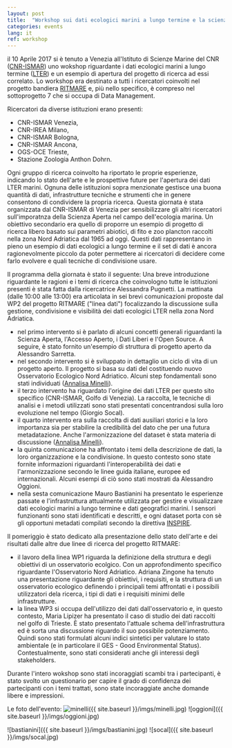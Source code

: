 ```yaml
---
layout: post
title:  "Workshop sui dati ecologici marini a lungo termine e la scienza aperta a Venezia (CNR-ISMAR)"
categories: events
lang: it
ref: workshop
---
```


il 10 Aprile 2017 si è tenuto a Venezia all'Istituto di Scienze Marine del CNR ([CNR-ISMAR][cnr-ismar]) uno wokshop riguardante i dati
ecologici marini a lungo termine ([LTER][lter-italy]) e un esempio di apertura del progetto di ricerca ad essi correlato.
Lo workshop era destinato a tutti i ricercatori coinvolti nel progetto bandiera [RITMARE][ritmare] e, più nello specifico, è 
compreso nel sottoprogetto 7 che si occupa di Data Management.

Ricercatori da diverse istituzioni erano presenti:
* CNR-ISMAR Venezia,
* CNR-IREA Milano,
* CNR-ISMAR Bologna,
* CNR-ISMAR Ancona,
* OGS-OCE Trieste,
* Stazione Zoologia Anthon Dohrn.

Ogni gruppo di ricerca coinvolto ha riportato le proprie esperienze, indicando lo stato dell'arte e le prospettive future
per l'apertura dei dati LTER marini.
Ognuna delle istituzioni sopra menzionate gestisce una buona quantità di dati, infrastrutture tecniche e strumenti che in genere consentono
di condividere la propria ricerca. Questa giornata è stata organizzata dal CNR-ISMAR di Venezia per sensibilizzare gli altri ricercatori
sull'imporatnza della Scienza Aperta nel campo dell'ecologia marina.
Un obiettivo secondario era quello di proporre un esempio di progetto di ricerca libero basato sui parametri abiotici, di fito e zoo
plancton raccolti nella zona Nord Adriatica dal 1965 ad oggi. Questi dati rappresentano in pieno un esempio di dati ecologici a lungo
termine e il set di dati è ancora ragionevolmente piccolo da poter permettere ai ricercatori di decidere come farlo evolvere e quali
tecniche di condivisione usare.

Il programma della giornata è stato il seguente:
Una breve introduzione riguardante le ragioni e i temi di ricerca che coinvologno tutte le istituzioni presenti è stata fatta dalla
ricercatrice Alessandra Pugnetti.
La mattinata (dalle 10:00 alle 13:00) era articolata in sei brevi comunicazioni proposte dal WP2 del progetto RITMARE ("linea dati")
focalizzando la discussione sulla gestione, condivisione e visibilità dei dati ecologici LTER nella zona Nord Adriatica.
* nel primo intervento si è parlato di alcuni concetti generali riguardanti la Scienza Aperta, l'Accesso Aperto, i Dati Liberi
e l'Open Source. A seguire, è stato fornito un'esempio di struttura di progetto aperto da Alessandro Sarretta.
* nel secondo intervento si è sviluppato in dettaglio un ciclo di vita di un progetto aperto. Il progetto si basa su dati
del costituendo nuovo Osservatorio Ecologico Nord Adriatico. Alcuni step fondamentali sono stati individuati ([Annalisa Minelli][Minelli]).
* il terzo intervento ha riguardato l'origine dei dati LTER per questo sito specifico (CNR-ISMAR, Golfo di Venezia). La raccolta,
le tecniche di analisi e i metodi utilizzati sono stati presentati concentrandosi sulla loro evoluzione nel tempo (Giorgio Socal).
* il quarto intervento era sulla raccolta di dati ausiliari storici e la loro importanza sia per stabilire la credibilità del dato che per
una futura metadatazione. Anche l'armonizzazione del dataset è stata materia di discussione ([Annalisa Minelli][Minelli2]).
* la quinta comunicazione ha affrontato i temi della descrizione de dati, la loro organizzazione e la condivisione. 
In questo contesto sono state fornite informazioni riguardanti l'interoperabilità  dei dati e l'armonizzazione secondo le linee
guida italiane, europee ed internazionali. Alcuni esempi di ciò sono stati mostrati da Alessandro Oggioni.
* nella sesta comunicazione Mauro Bastianini ha presentato le esperienze passate e l'infrastruttura attualmente utilizzata per
gestire e visualizzare dati ecologici marini a lungo termine e dati geografici marini. I sensori funzionanti sono stati identificati 
e descritti, e ogni dataset porta con sè gli opportuni metadati compilati secondo la direttiva [INSPIRE][inspire].

Il pomeriggio è stato dedicato alla presentazione dello stato dell'arte e dei risultati dalle altre due linee di ricerca del progetto RITMARE:
* il lavoro della linea WP1 riguarda la definizione della struttura e degli obiettivi di un osservatorio ecolgico. Con un approfondimento
specifico riguardante l'Osservatorio Nord Adriatico. Adriana Zingone ha tenuto una presentazione riguardante gli obiettivi, 
i requisiti, e la struttura di un osservatorio ecologico definendo i principali temi affrontati e i possibili utilizzatori dela ricerca,
i tipi di dati e i requisiti minimi delle infrastrutture.
* la linea WP3 si occupa dell'utilizzo dei dati dall'osservatorio e, in questo contesto, Maria Lipizer ha presentato il caso
di studio dei dati raccolti nel golfo di Trieste. È stato presentato l'attuale schema dell'infrastruttura ed è sorta una 
discussione riguardo il suo possibile potenziamento. Quindi sono stati formulati alcuni indici sintetici per valutare lo stato 
ambientale (e in particolare il GES - Good Environmental Status). Contestualmente, sono stati considerati anche gli interessi degli stakeholders.

Durante l'intero wokshop sono stati incoraggiati scambi tra i partecipanti, è stato svolto un questionario per capire il grado di confidenza
dei partecipanti con i temi trattati, sono state incoraggiate anche domande libere e impressioni.

Le foto dell'evento:
![minelli]({{ site.baseurl }}/imgs/minelli.jpg) ![oggioni]({{ site.baseurl }}/imgs/oggioni.jpg)


![bastianini]({{ site.baseurl }}/imgs/bastianini.jpg) ![socal]({{ site.baseurl }}/imgs/socal.jpg)

[lter-italy]: http://www.lteritalia.it/en
[cnr-ismar]: http://www.ismar.cnr.it/index_html-1?set_language=en&cl=en
[ritmare]: http://www.ritmare.it/en/
[Minelli]: http://owncloud.ve.ismar.cnr.it/owncloud/index.php/s/kKTfxXSxXaQZrhd
[Minelli2]: http://owncloud.ve.ismar.cnr.it/owncloud/index.php/s/8UV1QynXxngLQI5
[inspire]: http://inspire.ec.europa.eu/
